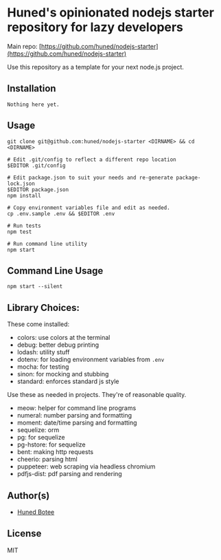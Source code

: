 # Huned's opinionated nodejs starter repository for lazy developers

Main repo: [https://github.com/huned/nodejs-starter](https://github.com/huned/nodejs-starter)

Use this repository as a template for your next node.js project.

## Installation

    Nothing here yet.

## Usage

    git clone git@github.com:huned/nodejs-starter <DIRNAME> && cd <DIRNAME>

    # Edit .git/config to reflect a different repo location
    $EDITOR .git/config

    # Edit package.json to suit your needs and re-generate package-lock.json
    $EDITOR package.json
    npm install

    # Copy environment variables file and edit as needed.
    cp .env.sample .env && $EDITOR .env

    # Run tests
    npm test

    # Run command line utility
    npm start

## Command Line Usage

    npm start --silent

## Library Choices:

These come installed:

* colors: use colors at the terminal
* debug: better debug printing
* lodash: utility stuff
* dotenv: for loading environment variables from `.env`
* mocha: for testing
* sinon: for mocking and stubbing
* standard: enforces standard js style

Use these as needed in projects. They're of reasonable quality.

* meow: helper for command line programs
* numeral: number parsing and formatting
* moment: date/time parsing and formatting
* sequelize: orm
* pg: for sequelize
* pg-hstore: for sequelize
* bent: making http requests
* cheerio: parsing html
* puppeteer: web scraping via headless chromium
* pdfjs-dist: pdf parsing and rendering

## Author(s)

* [Huned Botee](huned@hunedbotee.com)

## License

MIT
